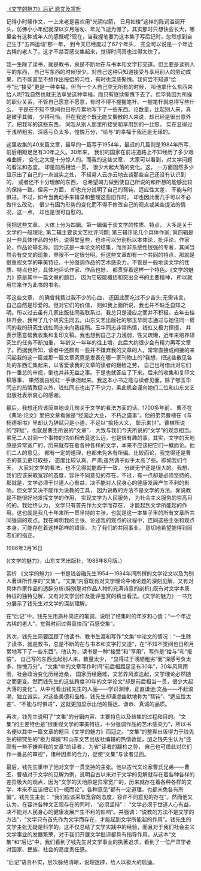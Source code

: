[《文学的魅力》后记 原文及赏析](https://www.vrrw.net/wx/14415.html)

记得小时候作文，一上来老是喜欢用“光阴似箭， 日月如梭”这样的陈词滥调开头，仿佛小小年纪就深以岁月匆匆、年光飞逝为憾了。其实那时只想快些长大，哪里会有这种成年人的感慨呢?现在，当我握笔要为这本集子写后记时，忽然想到自己生于“五四运动”那一年， 到今天已经度过了67个年头， 完全可以说是一个年近古稀的老人了。这才不禁百感交集起来，觉得时间真也过得太快了。

我一生除了读书，就是教书，总是不断地在与书本和文字打交道。但主要是读别人写的东西， 自己写东西的时候很少。对自己这种只知道接受与享用别人的劳动成果，而不能甚至不想作出报偿的习性，有时也深感惭愧。我何尝不知道“给与”比“接受”更是一种幸福，但当一个人自己空无所有的时候， 叫他拿什么东西来给人呢?我自然也就无法享受这种幸福，而只有继续惭愧下去了。但毕竟因为所操的职业关系，不管自己愿意不愿意，有时不得不握握笔杆。一握笔杆就总得写些什么， 于是在不知不觉间也日积月累地写下了一些东西。论数量，比起别人来，真是微乎其微， 少得可怜。但在我这个既无能又懒散的人来说，却已经是很出意外了。把我写的这些东西， 同我从别人那里所接受和享用到的一比照， 实在显得过于浅陋粗劣，深感亏负太多，惶愧万分，“给与”的幸福于我还是无缘的。

这里收集的40来篇文章，最早的一篇写于1954年，最迟的几篇则是1984年所写，前后相距足足有30年之久。30年来， 我们的国家在前进道路上不知经历了多少艰难曲折， 变化之大是十分惊人的。而我的这些文章， 大家可以看到，对文学问题的看法和态度， 却是前后相当一贯， 很少大起大落的变化。这， 一方面固然多少显示出了自己的一点诚实之处， 不轻易人云亦云地去谈那些自己还没有认识到的， 或者还不十分理解的东西， 总希望竭力做到使自己所说的和所想的能够比较的保持一致。但另一方面， 却也充分说明了自己的驽钝，适应性太差， 不能与时俱进。不过，如今当我动手来辑录和整理这些旧作时， 却也因此而几乎可以不必做什么改动， 很少有因为形势的变化而不得不修改自己的观点或某些提法的情况，这一点， 却也是很可自慰的。



我把这些文章， 大体上分为四辑。第一辑偏于谈文学的性质、特点， 大多是关于文学的一般理论; 第二辑主要谈文艺批评问题; 第三辑评论几个具体作家; 第四辑是对一些具体作品的分析。说得堂皇些，也许可以分别标以本体论，批评论，作家论，作品论等名称。因为这是一本论文的结集，而并非系统性很强的专著，其间当然会有交叉的现象，界限不一定很分明。但这些文章却有一个共同的特点，那就是很重视文学的审美特征，十分强调作品的艺术感染力。不管是一般地谈文学的性质、特点也好，具体地评论作家、作品也好， 都贯穿着这样一个特色。《文学的魅力》原是其中一篇文章的题目， 因为它较能概括和突出全书的主要精神， 所以就用它来作为此书的书名。

写这些文章， 的确曾耗费过我不少的心血， 还因此而吃过不少苦头;无需讳言， 自己自然是珍爱的。但对它们的价值， 则如我上面所说，我也并不缺乏自知之明。所以过去虽有几家出版社同我联系过，我总只是漫应之而并不积极。去年去桂林开会，我带了几个研究生同去。山东文艺出版社的郇玉华同志通过与她住同一房间的我的研究生钱虹同志来向我组稿。玉华同志非常热情，钱虹又极力撺掇， 并表示愿意帮我收集和复印文稿。我也想到自己才力浅弱，性又疏懒，近年来培养研究生的任务不断加重， 年龄又一年年的往上增，此后大约很少会有精力再写文章了。而据我所知，读者中还颇有一些并不嫌弃我的文章的人，常常直接或间接的来问起我的这一篇或那一篇文章究竟是发表在哪一家刊物上的?我想，把这些散见各处的东西汇集起来，以省爱读我的文章的读者的翻检之劳， 自己也可借此对它们作一番总的审视，倒也并非无益之事。于是也就答应了下来。后来的收集和复印文稿等事， 果然就由钱虹一手承担起来。我这本小书之能与读者见面，除了郇玉华同志的热情敦促以外，钱虹同志也出了不少力，乘此机会谨向她们二位和山东文艺出版社表示衷心的感谢。

最后，我想还应该简单地谈几句关于文学的看法方面的话。1700多年前， 曹丕在《典论·论文》里把文章看做是“经国之大业， 不朽之盛事”。他的弟弟曹植在《与杨德祖书》里却认为辞赋只是小道，不足以“揄扬大义， 彰示来世”。曹植所说的“辞赋”，也就是曹丕所说的“文章”， 大致与我们今天所说的“文学”的观念相当。弟兄二人对同一个事物的估价相去竟这么远，也是很有趣的事。其实，文学的天地原是异常宽广的，历来就存在着各种各样的文学，本来不应该把它们一概而论。他们二人的意见， 都有一定的道理，也都未免各有所偏。比较而论，我觉得还是曹丕的意见更可取些， 态度比较认真、严肃;虽然调子似乎太高了些。即如我们今天， 大家对文学的看法，也不见得就能趋于一致， 分歧无宁还是很大的。我想， 我们应该采取宽容的态度，容许不同意见的存在。不过，有一点却是必须坚持的。那就是，文学必须于世道人心有益，决不能对人民身心的健康发展产生不利的影响。但文学又决不能作为说教的工具， 因为说教的方法不是文学的方法。靠说教是不能很好地发挥文学的作用， 实现文学为人民服务， 为社会主义服务的崇高目的的。我始终认为， 文学只有首先作为文学而存在， 才能起到文学所能起的作用。这也就是我几十年来所一贯坚持的主张，也就是这一本集子里的所有文章所共同强调的观点。我在阐明我的主张、论述我的观点的过程中，连同这些主张和观点本身，可能存在着这样那样的错误， 为了我们的共同事业， 恳切地希望能得到同志们的指正。

1986年3月16日

(《文学的魅力》，山东文艺出版社，1986年8月版。)

赏析 《文学的魅力》一书是钱谷融先生1954—1984年间所撰的文学论文以及为别人著译所作序的“文集”。“文集”内容既有对文学理论中诸论题的深刻见解，又有对具体作家作品的透辟分析(特别是对作品人物的充满诗意的剖析);既有对文学本质特征的独特见解，又有对文学创作及批评鉴赏的精当看法。《文学的魅力》一书充分展示了钱先生对文学的深刻理解。

在“后记”中，钱先生用质朴简洁的笔调，说明了结集时的年岁和心情：“一个年近古稀的老人”，觉得时间过得真快而“百感交集”。

其次，钱先生简要回顾了他读书、教书生涯和写作“文集”中论文的情况：“一生除了读书，就是教书，总是不断的在与书本和文字打交道”，在“不知不觉间也日积月累地写下了一些东西”。他认为，读书是一种“接受”和“享用”，写作是“给与”和“报偿”， 自己写的东西比起别人来，数量太少， “显得过于浅陋粗劣”而“深感亏负太多，惶愧万分”。“文集”中的文章写作时间“前后相距足足有30年”，30年风风雨雨，社会政治变化历经沧桑， 国家历经磨难，文艺界风波迭起，文学理论必然随之而更变。然而钱先生的这些跨度30年的文学论文“却是前后相当一贯，很少大起大落的变化”。从中可看出钱先生的人品——学识渊博，正直谦逊;文品——不赶浪潮，独立诚实。对这些美德和品格，钱先生却谦虚幽默地称为“驽钝”、“适应性太差”、“不能与时俱进”，这就更加显示出他的豁达、谦恭、真诚的品质。

再次，钱先生说明了“文集”的分辑内容、主要特色以及结集的过程和目的。“文集”的主要特色是“很重视文学的审美特征，十分强调作品的艺术感染力”，所以书名便以其中一篇文章的题目《文学的魅力》而冠之。“文集”的整理出版得力于钱先生的研究生的“极力撺掇”和山东文艺出版社编辑的热情敦促，加之钱先生认为“还颇有一些不嫌弃我的文章”的读者， 为省“读者的翻检之劳， 自己也可借此对它们作一番总的审视”，诸种因素的合力，促使“文集”与读者见面。

最后，钱先生重申了他对文学一贯坚持的主张。他以古代文论家曹氏兄弟——曹丕、曹植对于文学的见解为例，说明自古以来对于文学的见解就存在着各种各样的差异极大的观点，因为“文学的天地原是异常宽广的，历来就存在着各种各样的文学，本来不应该把它们一概而论”。各种意见“都有一定道理，也都未免各有所偏”。钱先生主张： “我们应该采取宽容的态度，容许不同意见的存在”。然而他又认为，在容许各种文艺观存在的同时， “必须坚持”： “文学必须于世道人心有益，决不能对人民身心的健康发展产生不利的影响”。并强调：“说教的方法不是文学的方法”，“文学只有首先作为文学而存在，才能起到文学所能起的作用”。钱先生的文学主张无疑是科学的。这不仅总结了文学实践中的经验，而且对于我们社会主义文学事业的发展繁荣，对于我们开展文学批评都具有指导作用。从这本“文集”和“后记”中，我们看到了钱先生对文学事业的执著追求，看到了一位严肃学者对国家、民族、社会的高度责任感。

“后记”语言朴实，层次脉络清晰，说理透辟，给人以极大的启迪。


